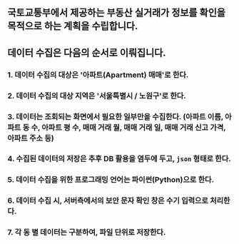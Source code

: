 ## 국토교통부에서 제공하는 부동산 실거래가 정보를 확인을 목적으로 하는 계획을 수립합니다.

## 데이터 수집은 다음의 순서로 이뤄집니다.
### 1. 데이터 수집의 대상은 '아파트(Apartment) 매매'로 한다.
### 2. 데이터 수집의 대상 지역은 '서울특별시 / 노원구'로 한다.
### 3. 데이터는 조회되는 화면에서 필요한 일부만을 수집한다. (아파트 이름, 아파트 동 수, 아파트 평 수, 매매 거래 월, 매매 거래 일, 매매 거래 신고 가격, 아파트 주소 등)
### 4. 수집된 데이터의 저장은 추후 DB 활용을 염두에 두고, ```json``` 형태로 한다.
### 5. 데이터 수집을 위한 프로그래밍 언어는 파이썬(Python)으로 한다.
### 6. 데이터 수집 시, 서버측에서의 보안 문자 확인 창은 수기 입력으로 처리한다.
### 7. 각 동 별 데이터는 구분하여, 파일 단위로 저장한다.

